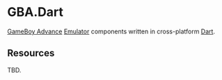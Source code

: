 # GBA.Dart

[GameBoy Advance][] [Emulator][] components written in cross-platform [Dart][].

[gameboy advance]: https://en.wikipedia.org/wiki/Game_Boy_Advance
[emulator]: https://en.wikipedia.org/wiki/Emulator
[dart]: https://dart.dev/

## Resources

TBD.
